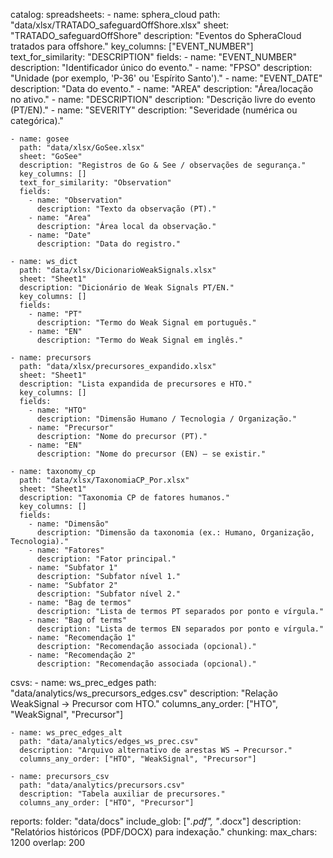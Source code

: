 catalog:
  spreadsheets:
    - name: sphera_cloud
      path: "data/xlsx/TRATADO_safeguardOffShore.xlsx"
      sheet: "TRATADO_safeguardOffShore"
      description: "Eventos do SpheraCloud tratados para offshore."
      key_columns: ["EVENT_NUMBER"]
      text_for_similarity: "DESCRIPTION"
      fields:
        - name: "EVENT_NUMBER"
          description: "Identificador único do evento."
        - name: "FPSO"
          description: "Unidade (por exemplo, 'P-36' ou 'Espírito Santo')."
        - name: "EVENT_DATE"
          description: "Data do evento."
        - name: "AREA"
          description: "Área/locação no ativo."
        - name: "DESCRIPTION"
          description: "Descrição livre do evento (PT/EN)."
        - name: "SEVERITY"
          description: "Severidade (numérica ou categórica)."

    - name: gosee
      path: "data/xlsx/GoSee.xlsx"
      sheet: "GoSee"
      description: "Registros de Go & See / observações de segurança."
      key_columns: []
      text_for_similarity: "Observation"
      fields:
        - name: "Observation"
          description: "Texto da observação (PT)."
        - name: "Area"
          description: "Área local da observação."
        - name: "Date"
          description: "Data do registro."

    - name: ws_dict
      path: "data/xlsx/DicionarioWeakSignals.xlsx"
      sheet: "Sheet1"
      description: "Dicionário de Weak Signals PT/EN."
      key_columns: []
      fields:
        - name: "PT"
          description: "Termo do Weak Signal em português."
        - name: "EN"
          description: "Termo do Weak Signal em inglês."

    - name: precursors
      path: "data/xlsx/precursores_expandido.xlsx"
      sheet: "Sheet1"
      description: "Lista expandida de precursores e HTO."
      key_columns: []
      fields:
        - name: "HTO"
          description: "Dimensão Humano / Tecnologia / Organização."
        - name: "Precursor"
          description: "Nome do precursor (PT)."
        - name: "EN"
          description: "Nome do precursor (EN) — se existir."

    - name: taxonomy_cp
      path: "data/xlsx/TaxonomiaCP_Por.xlsx"
      sheet: "Sheet1"
      description: "Taxonomia CP de fatores humanos."
      key_columns: []
      fields:
        - name: "Dimensão"
          description: "Dimensão da taxonomia (ex.: Humano, Organização, Tecnologia)."
        - name: "Fatores"
          description: "Fator principal."
        - name: "Subfator 1"
          description: "Subfator nível 1."
        - name: "Subfator 2"
          description: "Subfator nível 2."
        - name: "Bag de termos"
          description: "Lista de termos PT separados por ponto e vírgula."
        - name: "Bag of terms"
          description: "Lista de termos EN separados por ponto e vírgula."
        - name: "Recomendação 1"
          description: "Recomendação associada (opcional)."
        - name: "Recomendação 2"
          description: "Recomendação associada (opcional)."

  csvs:
    - name: ws_prec_edges
      path: "data/analytics/ws_precursors_edges.csv"
      description: "Relação WeakSignal → Precursor com HTO."
      columns_any_order: ["HTO", "WeakSignal", "Precursor"]

    - name: ws_prec_edges_alt
      path: "data/analytics/edges_ws_prec.csv"
      description: "Arquivo alternativo de arestas WS → Precursor."
      columns_any_order: ["HTO", "WeakSignal", "Precursor"]

    - name: precursors_csv
      path: "data/analytics/precursors.csv"
      description: "Tabela auxiliar de precursores."
      columns_any_order: ["HTO", "Precursor"]

  reports:
    folder: "data/docs"
    include_glob: ["*.pdf", "*.docx"]
    description: "Relatórios históricos (PDF/DOCX) para indexação."
    chunking:
      max_chars: 1200
      overlap: 200
